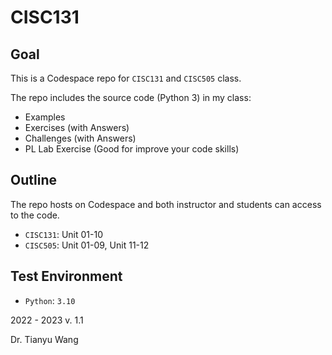 # CISC131

## Goal
This is a Codespace repo for `CISC131` and `CISC505` class.

The repo includes the source code (Python 3) in my class:
- Examples
- Exercises (with Answers)
- Challenges (with Answers)
- PL Lab Exercise (Good for improve your code skills)

## Outline
The repo hosts on Codespace and both instructor and students can access to the code.
- `CISC131`: Unit 01-10
- `CISC505`: Unit 01-09, Unit 11-12

## Test Environment
- `Python`: `3.10`

2022 - 2023
v. 1.1

Dr. Tianyu Wang

